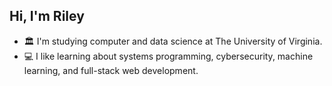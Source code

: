 ## Hi, I'm Riley
* 🏛️ I'm studying computer and data science at The University of Virginia.
* 💻 I like learning about systems programming, cybersecurity, machine learning, and full-stack web development.



<!---
nfletcher27/nfletcher27 is a ✨ special ✨ repository because its `README.md` (this file) appears on your GitHub profile.
You can click the Preview link to take a look at your changes.
--->
